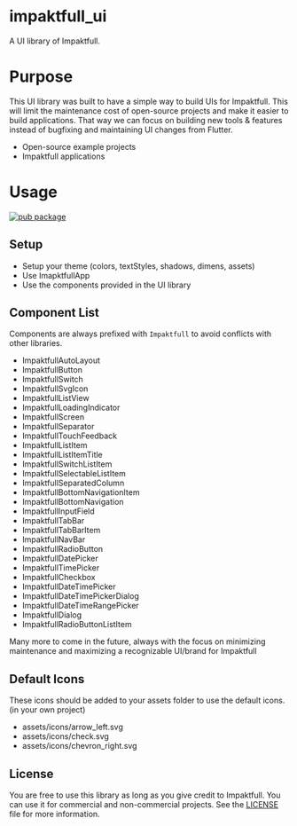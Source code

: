 # impaktfull_ui

A UI library of Impaktfull.

# Purpose

This UI library was built to have a simple way to build UIs for Impaktfull. This will limit the maintenance cost of open-source projects and make it easier to build applications. That way we can focus on building new tools & features instead of bugfixing and maintaining UI changes from Flutter.

- Open-source example projects
- Impaktfull applications

# Usage

[![pub package](https://img.shields.io/pub/v/impaktfull_ui.svg)](https://pub.dartlang.org/packages/impaktfull_ui)

## Setup

- Setup your theme (colors, textStyles, shadows, dimens, assets)
- Use ImapktfullApp
- Use the components provided in the UI library

## Component List

Components are always prefixed with `Impaktfull` to avoid conflicts with other libraries.

- ImpaktfullAutoLayout
- ImpaktfullButton
- ImpaktfullSwitch
- ImpaktfullSvgIcon
- ImpaktfullListView
- ImpaktfullLoadingIndicator
- ImpaktfullScreen
- ImpaktfullSeparator
- ImpaktfullTouchFeedback
- ImpaktfullListItem
- ImpaktfullListItemTitle
- ImpaktfullSwitchListItem
- ImpaktfullSelectableListItem
- ImpaktfullSeparatedColumn
- ImpaktfullBottomNavigationItem
- ImpaktfullBottomNavigation
- ImpaktfullInputField
- ImpaktfullTabBar
- ImpaktfullTabBarItem
- ImpaktfullNavBar
- ImpaktfullRadioButton
- ImpaktfullDatePicker
- ImpaktfullTimePicker
- ImpaktfullCheckbox
- ImpaktfullDateTimePicker
- ImpaktfullDateTimePickerDialog
- ImpaktfullDateTimeRangePicker
- ImpaktfullDialog
- ImpaktfullRadioButtonListItem

Many more to come in the future, always with the focus on minimizing maintenance and maximizing a recognizable UI/brand for Impaktfull

## Default Icons

These icons should be added to your assets folder to use the default icons. (in your own project)

- assets/icons/arrow_left.svg
- assets/icons/check.svg
- assets/icons/chevron_right.svg

## License

You are free to use this library as long as you give credit to Impaktfull. You can use it for commercial and non-commercial projects.  See the [LICENSE](LICENSE) file for more information.